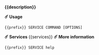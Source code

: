 **{{description}}**

**:comet:  Usage**
```
{{prefix}} SERVICE COMMAND [OPTIONS]
```
**:comet:  Services**
{{services}}
**:comet:  More information**
```
{{prefix}} SERVICE help
```